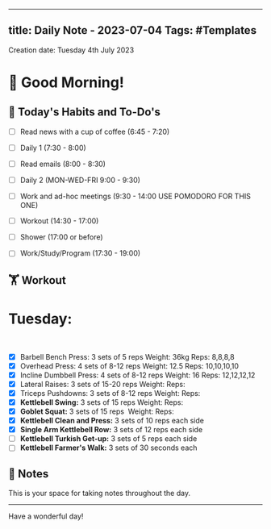 
---
title: Daily Note - 2023-07-04
Tags: #Templates
---

Creation date: Tuesday 4th July 2023

# 🌅 Good Morning! 

## 🎯 Today's Habits and To-Do's

- [ ] Read news with a cup of coffee (6:45 - 7:20)
- [ ] Daily 1 (7:30 - 8:00)
- [ ] Read emails (8:00 - 8:30)
- [ ] Daily 2 (MON-WED-FRI 9:00 - 9:30) 
- [ ] Work and ad-hoc meetings (9:30 - 14:00 USE POMODORO FOR THIS ONE)
- [ ] Workout (14:30 - 17:00)
- [ ] Shower (17:00 or before)
- [ ] Work/Study/Program (17:30 - 19:00)


## 🏋️ Workout
# Tuesday:  
       
- [x] Barbell Bench Press: 3 sets of 5 reps Weight: 36kg Reps: 8,8,8,8     
- [x] Overhead Press: 4 sets of 8-12 reps Weight: 12.5 Reps: 10,10,10,10    
- [x] Incline Dumbbell Press: 4 sets of 8-12 reps Weight: 16 Reps: 12,12,12,12   
- [x] Lateral Raises: 3 sets of 15-20 reps Weight: Reps:      
- [x] Triceps Pushdowns: 3 sets of 8-12 reps Weight: Reps:      
- [x] **Kettlebell Swing:** 3 sets of 15 reps Weight: Reps:      
- [x] **Goblet Squat:** 3 sets of 15 reps  Weight: Reps:      
- [x] **Kettlebell Clean and Press:** 3 sets of 10 reps each side     
- [x] **Single Arm Kettlebell Row:** 3 sets of 12 reps each side  
- [ ] **Kettlebell Turkish Get-up:** 3 sets of 5 reps each side    
- [ ] **Kettlebell Farmer's Walk:** 3 sets of 30 seconds each     
    
## 📖 Notes

This is your space for taking notes throughout the day. 


---

Have a wonderful day!
